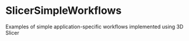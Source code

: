 # SlicerSimpleWorkflows
Examples of simple application-specific workflows implemented using 3D Slicer
